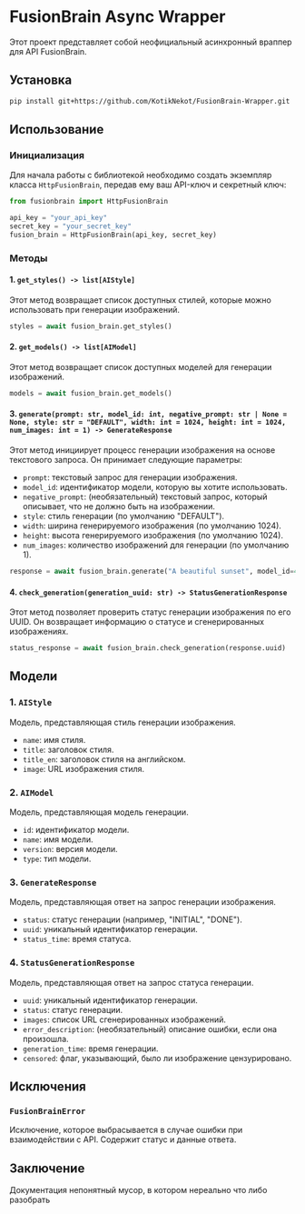# FusionBrain Async Wrapper

Этот проект представляет собой неофициальный асинхронный враппер для API FusionBrain.

## Установка

```bash
pip install git+https://github.com/KotikNekot/FusionBrain-Wrapper.git
```

## Использование

### Инициализация

Для начала работы с библиотекой необходимо создать экземпляр класса `HttpFusionBrain`, передав ему ваш API-ключ и секретный ключ:

```python
from fusionbrain import HttpFusionBrain

api_key = "your_api_key"
secret_key = "your_secret_key"
fusion_brain = HttpFusionBrain(api_key, secret_key)
```

### Методы

#### 1. `get_styles() -> list[AIStyle]`

Этот метод возвращает список доступных стилей, которые можно использовать при генерации изображений.

```python
styles = await fusion_brain.get_styles()
```

#### 2. `get_models() -> list[AIModel]`

Этот метод возвращает список доступных моделей для генерации изображений.

```python
models = await fusion_brain.get_models()
```

#### 3. `generate(prompt: str, model_id: int, negative_prompt: str | None = None, style: str = "DEFAULT", width: int = 1024, height: int = 1024, num_images: int = 1) -> GenerateResponse`

Этот метод инициирует процесс генерации изображения на основе текстового запроса. Он принимает следующие параметры:

- `prompt`: текстовый запрос для генерации изображения.
- `model_id`: идентификатор модели, которую вы хотите использовать.
- `negative_prompt`: (необязательный) текстовый запрос, который описывает, что не должно быть на изображении.
- `style`: стиль генерации (по умолчанию "DEFAULT").
- `width`: ширина генерируемого изображения (по умолчанию 1024).
- `height`: высота генерируемого изображения (по умолчанию 1024).
- `num_images`: количество изображений для генерации (по умолчанию 1).

```python
response = await fusion_brain.generate("A beautiful sunset", model_id=4)
```

#### 4. `check_generation(generation_uuid: str) -> StatusGenerationResponse`

Этот метод позволяет проверить статус генерации изображения по его UUID. Он возвращает информацию о статусе и сгенерированных изображениях.

```python
status_response = await fusion_brain.check_generation(response.uuid)
```

## Модели

### 1. `AIStyle`

Модель, представляющая стиль генерации изображения.

- `name`: имя стиля.
- `title`: заголовок стиля.
- `title_en`: заголовок стиля на английском.
- `image`: URL изображения стиля.

### 2. `AIModel`

Модель, представляющая модель генерации.

- `id`: идентификатор модели.
- `name`: имя модели.
- `version`: версия модели.
- `type`: тип модели.

### 3. `GenerateResponse`

Модель, представляющая ответ на запрос генерации изображения.

- `status`: статус генерации (например, "INITIAL", "DONE").
- `uuid`: уникальный идентификатор генерации.
- `status_time`: время статуса.

### 4. `StatusGenerationResponse`

Модель, представляющая ответ на запрос статуса генерации.

- `uuid`: уникальный идентификатор генерации.
- `status`: статус генерации.
- `images`: список URL сгенерированных изображений.
- `error_description`: (необязательный) описание ошибки, если она произошла.
- `generation_time`: время генерации.
- `censored`: флаг, указывающий, было ли изображение цензурировано.

## Исключения

### `FusionBrainError`

Исключение, которое выбрасывается в случае ошибки при взаимодействии с API. Содержит статус и данные ответа.

## Заключение

Документация непонятный мусор, в котором нереально что либо разобрать